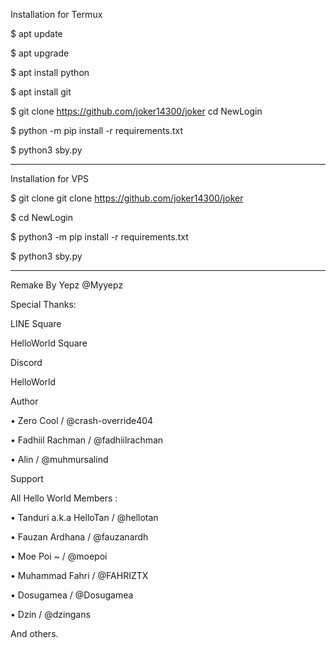 Installation for Termux

$ apt update

$ apt upgrade

$ apt install python

$ apt install git

$ git clone https://github.com/joker14300/joker cd NewLogin

$ python -m pip install -r requirements.txt

$ python3 sby.py

------------------------------

Installation for VPS

$ git clone git clone https://github.com/joker14300/joker

$ cd NewLogin

$ python3 -m pip install -r requirements.txt

$ python3 sby.py

------------------------------

Remake By Yepz @Myyepz

Special Thanks:

LINE Square

HelloWorld Square

Discord

HelloWorld

Author

• Zero Cool / @crash-override404

• Fadhiil Rachman / @fadhiilrachman

• Alin / @muhmursalind

Support

All Hello World Members :

• Tanduri a.k.a HelloTan / @hellotan

• Fauzan Ardhana / @fauzanardh

• Moe Poi ~ / @moepoi

• Muhammad Fahri / @FAHRIZTX

• Dosugamea / @Dosugamea

• Dzin / @dzingans

And others.
